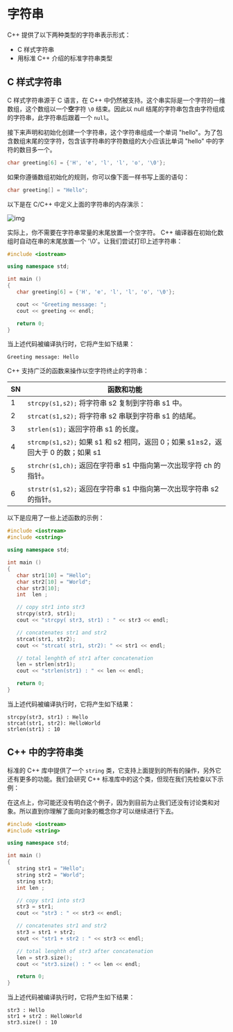 # 字符串

C++ 提供了以下两种类型的字符串表示形式：

- C 样式字符串
- 用标准 C++ 介绍的标准字符串类型

## C 样式字符串

C 样式字符串源于 C 语言，在 C++ 中仍然被支持。这个串实际是一个字符的一维数组，这个数组以一个**空**字符 `\0` 结束。因此以 null 结尾的字符串包含由字符组成的字符串，此字符串后跟着一个 `null`。

接下来声明和初始化创建一个字符串，这个字符串组成一个单词 "hello"。为了包含数组末尾的空字符，包含该字符串的字符数组的大小应该比单词 "hello" 中的字符的数目多一个。

```c++
char greeting[6] = {'H', 'e', 'l', 'l', 'o', '\0'};
```

如果你遵循数组初始化的规则，你可以像下面一样书写上面的语句：

```c++
char greeting[] = "Hello";
```

以下是在 C/C++ 中定义上面的字符串的内存演示：

![img](http://www.tutorialspoint.com/cplusplus/images/string_representation.jpg)

实际上，你不需要在字符串常量的末尾放置一个空字符。 C++ 编译器在初始化数组时自动在串的末尾放置一个 '\0'。让我们尝试打印上述字符串：

```c++
#include <iostream>

using namespace std;

int main ()
{
   char greeting[6] = {'H', 'e', 'l', 'l', 'o', '\0'};

   cout << "Greeting message: ";
   cout << greeting << endl;

   return 0;
}
```

当上述代码被编译执行时，它将产生如下结果：

```
Greeting message: Hello
```

C++ 支持广泛的函数来操作以空字符终止的字符串：

| SN   | 函数和功能                                                   |
| ---- | ------------------------------------------------------------ |
| 1    | `strcpy(s1,s2);` 将字符串 s2 复制到字符串 s1 中。          |
| 2    | `strcat(s1,s2);` 将字符串 s2 串联到字符串 s1 的结尾。      |
| 3    | `strlen(s1);` 返回字符串 s1 的长度。                       |
| 4    | `strcmp(s1,s2);` 如果 s1 和 s2 相同，返回 0；如果 s1≥s2，返回大于 0 的数；如果 s1 |
| 5    | `strchr(s1,ch);` 返回在字符串 s1 中指向第一次出现字符 ch 的指针。 |
| 6    | `strstr(s1,s2);` 返回在字符串 s1 中指向第一次出现字符串 s2 的指针。 |

以下是应用了一些上述函数的示例：

```c++
#include <iostream>
#include <cstring>

using namespace std;

int main ()
{
   char str1[10] = "Hello";
   char str2[10] = "World";
   char str3[10];
   int  len ;

   // copy str1 into str3
   strcpy(str3, str1);
   cout << "strcpy( str3, str1) : " << str3 << endl;

   // concatenates str1 and str2
   strcat(str1, str2);
   cout << "strcat( str1, str2): " << str1 << endl;

   // total lenghth of str1 after concatenation
   len = strlen(str1);
   cout << "strlen(str1) : " << len << endl;

   return 0;
}
```

当上述代码被编译执行时，它将产生如下结果：

```
strcpy(str3, str1) : Hello
strcat(str1, str2): HelloWorld
strlen(str1) : 10
```

## C++ 中的字符串类

标准的 C++ 库中提供了一个 `string` 类，它支持上面提到的所有的操作，另外它还有更多的功能。我们会研究 C++ 标准库中的这个类，但现在我们先检查以下示例：

在这点上，你可能还没有明白这个例子，因为到目前为止我们还没有讨论类和对象。所以直到你理解了面向对象的概念你才可以继续进行下去。

```c++
#include <iostream>
#include <string>

using namespace std;

int main ()
{
   string str1 = "Hello";
   string str2 = "World";
   string str3;
   int len ;

   // copy str1 into str3
   str3 = str1;
   cout << "str3 : " << str3 << endl;

   // concatenates str1 and str2
   str3 = str1 + str2;
   cout << "str1 + str2 : " << str3 << endl;

   // total lenghth of str3 after concatenation
   len = str3.size();
   cout << "str3.size() : " << len << endl;

   return 0;
}
```

当上述代码被编译执行时，它将产生如下结果：

```
str3 : Hello
str1 + str2 : HelloWorld
str3.size() : 10
```